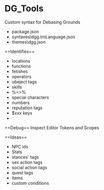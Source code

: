 # DG_Tools
Custom syntax for Debasing Grounds
- package.json
- syntaxes\dgg.tmLanguage.json
- themes\dgg.json

==Identifies==
- locations
- functions
- fetishes
- operators
- obeject tags
- skills
- %<>%
- special characters
- numbers
- reputation tags
- $xxx keys
- 
==Debug==
Inspect Editor Tokens and Scopes

==Ideas==
- NPC ids
- Stats
- stances' tags
- sex action tags
- social action tags
- quest tags
- items
- custom conditions
